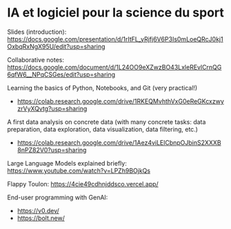 # IA et logiciel pour la science du sport

Slides (introduction): https://docs.google.com/presentation/d/1rItFL_yRjfj6V6P3Is0mLoeQRcJ0kj1OxbqRxNgX95U/edit?usp=sharing

Collaborative notes: https://docs.google.com/document/d/1L24OO9eXZwzBO43LxleREvlCrnQG6qfW6__NPqCSGes/edit?usp=sharing 

Learning the basics of Python, Notebooks, and Git (very practical!)
 - https://colab.research.google.com/drive/1RKEQMvhthVxG0eReGKcxzwyzrVyXQvtg?usp=sharing

A first data analysis on concrete data (with many concrete tasks: data preparation, data exploration, data visualization, data filtering, etc.)
 - https://colab.research.google.com/drive/1Aez4viLElCbnpOJbinS2XXXB8nPZ82V0?usp=sharing

Large Language Models explained briefly: 
https://www.youtube.com/watch?v=LPZh9BOjkQs

Flappy Toulon: https://4cie49cdhnjddsco.vercel.app/

End-user programming with GenAI: 
* https://v0.dev/
* https://bolt.new/
